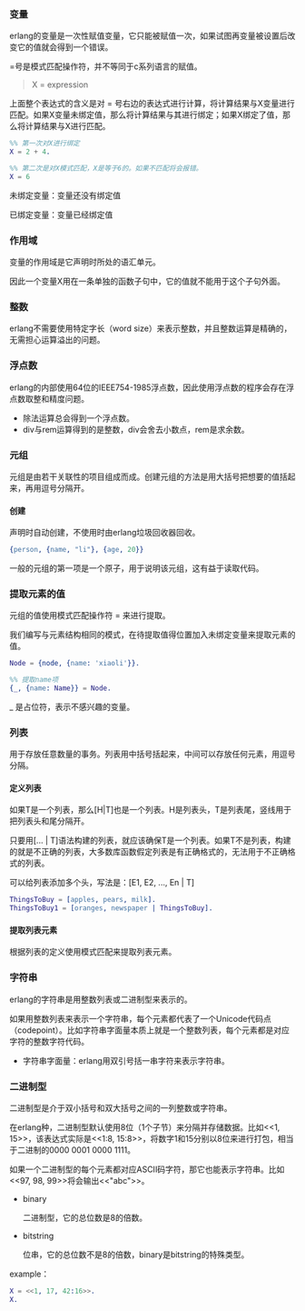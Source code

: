 ### 变量

erlang的变量是一次性赋值变量，它只能被赋值一次，如果试图再变量被设置后改变它的值就会得到一个错误。



=号是模式匹配操作符，并不等同于c系列语言的赋值。

> X  = expression

上面整个表达式的含义是对 = 号右边的表达式进行计算，将计算结果与X变量进行匹配。如果X变量未绑定值，那么将计算结果与其进行绑定；如果X绑定了值，那么将计算结果与X进行匹配。

```erlang
%% 第一次对X进行绑定
X = 2 + 4.

%% 第二次是对X模式匹配，X是等于6的。如果不匹配将会报错。
X = 6
```



未绑定变量：变量还没有绑定值

已绑定变量：变量已经绑定值





### 作用域

变量的作用域是它声明时所处的语汇单元。

因此一个变量X用在一条单独的函数子句中，它的值就不能用于这个子句外面。







### 整数

erlang不需要使用特定字长（word size）来表示整数，并且整数运算是精确的，无需担心运算溢出的问题。





### 浮点数

erlang的内部使用64位的IEEE754-1985浮点数，因此使用浮点数的程序会存在浮点数取整和精度问题。

- 除法运算总会得到一个浮点数。
- div与rem运算得到的是整数，div会舍去小数点，rem是求余数。



### 元组

元组是由若干关联性的项目组成而成。创建元组的方法是用大括号把想要的值括起来，再用逗号分隔开。

#### 创建

声明时自动创建，不使用时由erlang垃圾回收器回收。

```erlang
{person, {name, "li"}, {age, 20}}
```

一般的元组的第一项是一个原子，用于说明该元组，这有益于读取代码。



### 提取元素的值

元组的值使用模式匹配操作符 = 来进行提取。

我们编写与元素结构相同的模式，在待提取值得位置加入未绑定变量来提取元素的值。

```erlang
Node = {node, {name: 'xiaoli'}}.

%% 提取name项
{_, {name: Name}} = Node.
```

_ 是占位符，表示不感兴趣的变量。





### 列表

用于存放任意数量的事务。列表用中括号括起来，中间可以存放任何元素，用逗号分隔。



#### 定义列表

如果T是一个列表，那么[H|T]也是一个列表。H是列表头，T是列表尾，竖线用于把列表头和尾分隔开。

只要用[... | T]语法构建的列表，就应该确保T是一个列表。如果T不是列表，构建的就是不正确的列表，大多数库函数假定列表是有正确格式的，无法用于不正确格式的列表。

可以给列表添加多个头，写法是：[E1, E2, ..., En | T]

```erlang
ThingsToBuy = [apples, pears, milk].
ThingsToBuy1 = [oranges, newspaper | ThingsToBuy].
```



#### 提取列表元素

根据列表的定义使用模式匹配来提取列表元素。















### 字符串

erlang的字符串是用整数列表或二进制型来表示的。

如果用整数列表来表示一个字符串，每个元素都代表了一个Unicode代码点（codepoint）。比如字符串字面量本质上就是一个整数列表，每个元素都是对应字符的整数字符代码。



- 字符串字面量：erlang用双引号括一串字符来表示字符串。





### 二进制型

二进制型是介于双小括号和双大括号之间的一列整数或字符串。

在erlang种，二进制型默认使用8位（1个子节）来分隔并存储数据。比如<<1, 15>>，该表达式实际是<<1:8, 15:8>>，将数字1和15分别以8位来进行打包，相当于二进制的0000 0001 0000 1111。

如果一个二进制型的每个元素都对应ASCII码字符，那它也能表示字符串。比如<<97, 98, 99>>将会输出<<"abc">>。

- binary

  二进制型，它的总位数是8的倍数。

- bitstring

  位串，它的总位数不是8的倍数，binary是bitstring的特殊类型。

example：

```erlang
X = <<1, 17, 42:16>>.
X.
```


